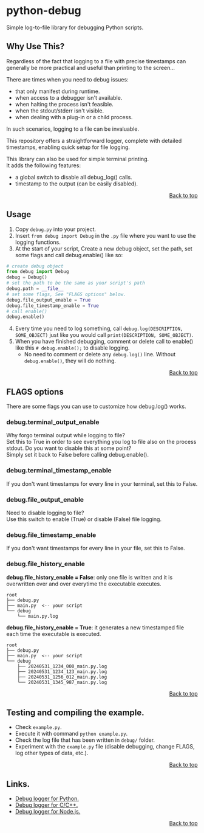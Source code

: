 # python-debug

Simple log-to-file library for debugging Python scripts.


## Why Use This?

Regardless of the fact that logging to a file with precise timestamps can generally be more practical and useful than printing to the screen...

There are times when you need to debug issues:
- that only manifest during runtime.
- when access to a debugger isn't available.
- when halting the process isn't feasible.
- when the stdout/stderr isn't visible.
- when dealing with a plug-in or a child process.

In such scenarios, logging to a file can be invaluable.

This repository offers a straightforward logger, complete with detailed timestamps, enabling quick setup for file logging.

This library can also be used for simple terminal printing.  
It adds the following features:
- a global switch to disable all debug_log() calls.
- timestamp to the output (can be easily disabled).

<div style="text-align: right;">
    <a href="#python-debug">Back to top</a>
</div>


## Usage

1. Copy `debug.py` into your project.
2. Insert `from debug import Debug` in the `.py` file where you want to use the logging functions.
3. At the start of your script, Create a new debug object, set the path, set some flags and call debug.enable() like so:
```python
# create debug object
from debug import Debug
debug = Debug()
# set the path to be the same as your script's path
debug.path = __file__
# set some flags, See "FLAGS options" below.
debug.file_output_enable = True
debug.file_timestamp_enable = True
# call enable()
debug.enable()
```
4. Every time you need to log something, call `debug.log(DESCRIPTION, SOME_OBJECT)` just like you would call `print(DESCRIPTION, SOME_OBJECT)`.
5. When you have finished debugging, comment or delete call to enable() like this `# debug.enable();` to disable logging.
    - No need to comment or delete any `debug.log()` line. Without `debug.enable()`, they will do nothing.

<div style="text-align: right;">
    <a href="#python-debug">Back to top</a>
</div>


## FLAGS options

There are some flags you can use to customize how debug.log() works.


### debug.terminal_output_enable

Why forgo terminal output while logging to file?  
Set this to True in order to see everything you log to file also on the process stdout.
Do you want to disable this at some point?  
Simply set it back to False before calling debug.enable().


### debug.terminal_timestamp_enable

If you don't want timestamps for every line in your terminal, set this to False.


### debug.file_output_enable

Need to disable logging to file?  
Use this switch to enable (True) or disable (False) file logging.


### debug.file_timestamp_enable

If you don't want timestamps for every line in your file, set this to False.


### debug.file_history_enable

**debug.file_history_enable = False**: only one file is written and it is overwritten over and over everytime the executable executes.
```
root
├── debug.py
├── main.py  <-- your script
└── debug
    └── main.py.log
```

**debug.file_history_enable = True**: it generates a new timestamped file each time the executable is executed. 
```
root
├── debug.py
├── main.py  <-- your script
└── debug
    ├── 20240531_1234_000_main.py.log
    ├── 20240531_1234_123_main.py.log
    ├── 20240531_1256_012_main.py.log
    └── 20240531_1345_987_main.py.log
```

<div style="text-align: right;">
    <a href="#python-debug">Back to top</a>
</div>


## Testing and compiling the example.

- Check `example.py`.
- Execute it with command `python example.py`.
- Check the log file that has been written in `debug/` folder.
- Experiment with the `example.py` file (disable debugging, change FLAGS, log other types of data, etc.).

<div style="text-align: right;">
    <a href="#python-debug">Back to top</a>
</div>


## Links.

- [Debug logger for Python.](https://github.com/RobertoPorpora/python-debug)
- [Debug logger for C/C++.](https://github.com/RobertoPorpora/c-debug)
- [Debug logger for Node.js.](https://github.com/RobertoPorpora/node-debug)

<div style="text-align: right;">
    <a href="#python-debug">Back to top</a>
</div>